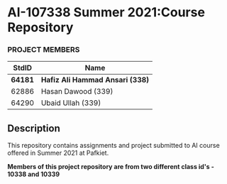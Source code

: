 # AI-107338 Summer 2021:Course Repository #

### PROJECT MEMBERS ###
StdID | Name
------------ | -------------
**64181** | **Hafiz Ali Hammad Ansari (338)**
62886 | Hasan Dawood (339)
64290 | Ubaid Ullah (339)

## Description ##
This repository contains assignments and project submitted to AI course offered in Summer 2021 at Pafkiet.

**Members of this project repository are from two different class id's - 10338 and 10339**
